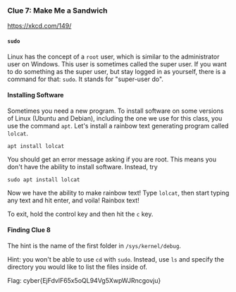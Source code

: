 ### Clue 7: Make Me a Sandwich ###

https://xkcd.com/149/

#### `sudo` ####

Linux has the concept of a `root` user, which is similar to the administrator
user on Windows. This user is sometimes called the super user. If you want to
do something as the super user, but stay logged in as yourself, there is a 
command for that: `sudo`. It stands for "super-user do".

#### Installing Software ####

Sometimes you need a new program. To install software on some versions of Linux
(Ubuntu and Debian), including the one we use for this class, you use the command
`apt`. Let's install a rainbow text generating program called `lolcat`.

    apt install lolcat
    
You should get an error message asking if you are root. This means you don't
have the ability to install software. Instead, try

    sudo apt install lolcat
    
Now we have the ability to make rainbow text! Type `lolcat`, then start typing any text and
hit enter, and voila! Rainbox text!

To exit, hold the control key and then hit the `c` key.

#### Finding Clue 8 ####

The hint is the name of the first folder in `/sys/kernel/debug`.

Hint: you won't be able to use `cd` with `sudo`. Instead, use `ls`
and specify the directory you would like to list the files inside of.

Flag: cyber{EjFdvlF65x5oQL94Vg5XwpWJRncgovju}
